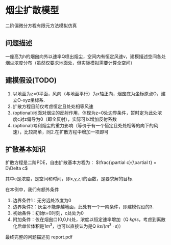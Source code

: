 # 烟尘扩散模型
二阶偏微分方程有限元方法模拟仿真

## 问题描述
一座高为h的烟囱向外以速率Q喷出烟尘，空间内有恒定风速v，建模描述空间各处烟尘浓度分布（虽然仅要求地面处，但实际模拟需要计算全空间）

## 建模假设(TODO)
1. 以地面为z=0平面，风向（与地面平行）为x轴正向，烟囱底为坐标原点O，建立O-xyz坐标系.
2. 扩散方程目前仅考虑恒定且处处相等风速
3. (optional)地面对烟尘的反射作用，体现为z=0处边界条件，暂时定为此处浓度c对z偏导为0（即全反射），实际可以增加反射系数
4. (optional)考利烟尘的重力影响（等价于有一个恒定且处处相等的向下的风速），比较简单，同2.在扩散方程中增加一项即可

## 扩散基本知识
扩散方程是二阶PDE，自由扩散基本方程为： 
$\frac{\partial c}{\partial t} = D\Delta c$

其中c是浓度，是空间和时间，即x,y,z,t的函数，是要求解的目标.

在本例中，我们有额外条件
1. 边界条件1：无穷远处浓度为0
2. 边界条件2：灰尘不能穿越地面，此处有一个一阶条件，即建模假设的3.
3. 初始条件：初始t=0时刻，c处处为0
4. 附加条件：仅在烟囱口(0,0,h)处，浓度以恒定速率增加（Q $kg/s$，考虑到离散化后单位体积是1$m^3$，也可以直接认为是Q $ks/(m^3·s$)）
   
最终完整的问题描述见 report.pdf